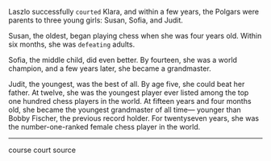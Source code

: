 Laszlo successfully `courted` Klara, and within a few years, the
Polgars were parents to three young girls: Susan, Sofia, and Judit.

Susan, the oldest, began playing chess when she was four years old.
Within six months, she was `defeating` adults.

Sofia, the middle child, did even better. By fourteen, she was a
world champion, and a few years later, she became a grandmaster.

Judit, the youngest, was the best of all. By age five, she could beat
her father. At twelve, she was the youngest player ever listed among
the top one hundred chess players in the world. At fifteen years and
four months old, she became the youngest grandmaster of all time—
younger than Bobby Fischer, the previous record holder. For twentyseven
years, she was the number-one-ranked female chess player in
the world.

---
course court source